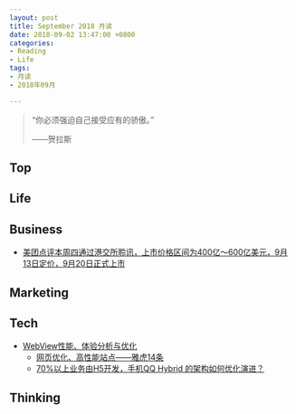 ```yaml
---
layout: post
title: September 2018 月读
date: 2018-09-02 13:47:00 +0800
categories:
- Reading
- Life
tags:
- 月读
- 2018年09月

---
```


<blockquote class="blockquote-center">
<p>“你必须强迫自己接受应有的骄傲。”</p>
<p>——贺拉斯</p>
</blockquote>

## Top



## Life



## Business

- [美团点评本周四通过港交所聆讯，上市价格区间为400亿～600亿美元，9月13日定价，9月20日正式上市](https://36kr.com/p/5149021.html)


## Marketing



## Tech

- [WebView性能、体验分析与优化](https://tech.meituan.com/WebViewPerf.html)
	- [网页优化、高性能站点——雅虎14条](https://stevesouders.com/hpws/rules.php)
	- [70%以上业务由H5开发，手机QQ Hybrid 的架构如何优化演进？](https://mp.weixin.qq.com/s/evzDnTsHrAr2b9jcevwBzA)

## Thinking

